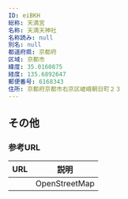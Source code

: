 ```yaml
---
ID: eiBKH
総称: 天満宮
名称: 天満天神社
名称読み: null
別名: null
都道府県: 京都府
区域: 京都市
緯度: 35.0160875
経度: 135.6892647
郵便番号: 6168343
住所: 京都府京都市右京区嵯峨朝日町２３
---
```


## その他

### 参考URL

| URL | 説明          |
| --- | ------------- |
|     | OpenStreetMap |
